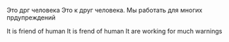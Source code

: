 Это <warning descr="MORFOLOGIK_RULE_RU_RU">дрг</warning> человека
Это к друг человека.
Мы <warning descr="missing_2_verb">работать</warning> для многих <warning descr="MORFOLOGIK_RULE_RU_RU">прдупреждений</warning>


It is <warning descr="ARTICLE_MISSING">friend</warning> of human
It is <warning descr="MORFOLOGIK_RULE_EN_US">frend</warning> of human
It <warning descr="IT_VBZ">are</warning> working for <warning descr="MUCH_COUNTABLE">much</warning> warnings
